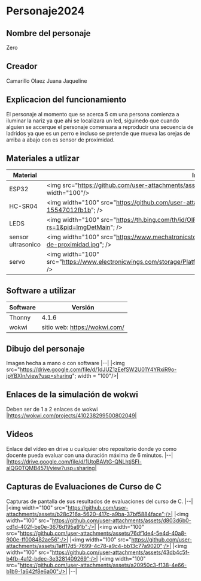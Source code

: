 # Personaje2024
## Nombre del personaje
Zero
## Creador
Camarillo Olaez Juana Jaqueline
## Explicacion del funcionamiento
El personaje al momento que se acerca 5 cm una persona comienza a iluminar la nariz ya que ahi se localizara un led, siguinedo que cuando alguien se accerque el personaje comensara a reproducir una secuencia de ladridos ya que es un perro e incluso se pretende que mueva las orejas de arriba a abajo con es sensor de proximidad.

## Materiales a utlizar
|Material|Imagen|Cantidad|Costo|
|--|--|--|--|
|ESP32|<img src="https://github.com/user-attachments/assets/0d280367-493e-4f7c-a587-36e1f822116b"; width="100"/>|1|120.00|
|HC-SR04|<img width="100" src="https://github.com/user-attachments/assets/e8f3a364-83e3-4194-9eb1-15547012fb1b"; />|1|30.00|
|LEDS|<img width="100" src="https://th.bing.com/th/id/OIP.oBwxPhimOQCvsaH-4Sc45gHaIH?rs=1&pid=ImgDetMain"; />|10|0.50|
|sensor ultrasonico|<img width="100" src="https://www.mechatronicstore.cl/wp-content/uploads/2018/06/sensor-ultrasonico-de-proximidad.jpg"; />|2|199.00|
|servo|<img width="100" src="https://www.electronicwings.com/storage/PlatformSection/TopicContent/134/icon/Servo%20Motor.jpg"; />|1|150.00|

## Software a utilizar
|Software|Versión|
|--|--|
|Thonny|4.1.6|
|wokwi|sitio web: https://wokwi.com/|

## Dibujo del personaje
Imagen hecha a mano o con software
|--|
|<img src="https://drive.google.com/file/d/1dJUZ1zEefSW2U01Y4YRxiR9o-jpYBXln/view?usp=sharing"; width = "100"/>|

## Enlaces de la simulación de wokwi
Deben ser de 1 a 2 enlaces de wokwi
|https://wokwi.com/projects/410238299500802049|

## Videos
Enlace del vídeo en drive u cualquier otro repositorio donde yo como docente pueda evaluar con una duración máxima de 6 minutos.
|--|
|https://drive.google.com/file/d/1UtoBAVtG-QNLhtjSFl-alQG0TQMB457I/view?usp=sharing|


## Capturas de Evaluaciones de Curso de C
Capturas de pantalla de sus resultados de evaluaciones del curso de C.
|--|
|<img width="100" src="https://github.com/user-attachments/assets/b28c216a-5620-417c-a9ba-37bf5884face";/>|
|<img width="100" src="https://github.com/user-attachments/assets/d803d6b0-cd1d-402f-be0e-3676d195a91b";/>|
|<img width="100" src="https://github.com/user-attachments/assets/76df1de4-5e4d-40a8-900e-ff008482ae56";/>|
|<img width="100" src="https://github.com/user-attachments/assets/1aff17d5-7699-4c78-a9c4-bb13c77a9020";/>|
|<img width="100" src="https://github.com/user-attachments/assets/43db4c5f-b4fb-4a12-bdec-3e3281409269";/>|
|<img width="100" src="https://github.com/user-attachments/assets/a20950c3-f138-4e66-b1b9-1a642f8e6a00";/>|
|--|



